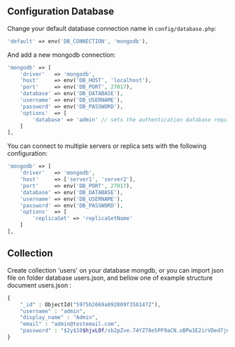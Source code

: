 
Configuration Database
-------------

Change your default database connection name in `config/database.php`:

```php
'default' => env('DB_CONNECTION', 'mongodb'),
```

And add a new mongodb connection:

```php
'mongodb' => [
    'driver'   => 'mongodb',
    'host'     => env('DB_HOST', 'localhost'),
    'port'     => env('DB_PORT', 27017),
    'database' => env('DB_DATABASE'),
    'username' => env('DB_USERNAME'),
    'password' => env('DB_PASSWORD'),
    'options'  => [
        'database' => 'admin' // sets the authentication database required by mongo 3
    ]
],
```

You can connect to multiple servers or replica sets with the following configuration:

```php
'mongodb' => [
    'driver'   => 'mongodb',
    'host'     => ['server1', 'server2'],
    'port'     => env('DB_PORT', 27017),
    'database' => env('DB_DATABASE'),
    'username' => env('DB_USERNAME'),
    'password' => env('DB_PASSWORD'),
    'options'  => [
		'replicaSet' => 'replicaSetName'
	]
],
```

Collection
-------------

Create collection 'users' on your database mongdb, or you can import json file on folder database users.json, and bellow one of example structure document users.json : 

```php
{ 
    "_id" : ObjectId("5975b2669a892009f3581472"), 
    "username" : "admin", 
    "display_name" : "Admin", 
    "email" : "admin@testemail.com", 
    "password" : "$2y$10$hjxLOf/sb2pZve.74YZ78e5PF9aCN.oBPw1E2irVDed7jnajMGYTq"
}
```


